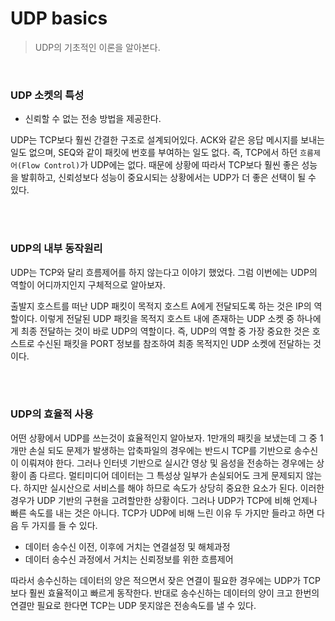 # UDP basics

> UDP의 기초적인 이론을 알아본다.

<br>

### UDP 소켓의 특성

* 신뢰할 수 없는 전송 방법을 제공한다.

UDP는 TCP보다 훨씬 간결한 구조로 설계되어있다. ACK와 같은 응답 메시지를 보내는 일도 없으며, SEQ와 같이 패킷에 번호를 부여하는 일도 없다. 즉, TCP에서 하던 `흐름제어(Flow Control)`가 UDP에는 없다. 때문에 상황에 따라서 TCP보다 훨씬 좋은 성능을 발휘하고, 신뢰성보다 성능이 중요시되는 상황에서는 UDP가 더 좋은 선택이 될 수 있다.

<br>

<br>

### UDP의 내부 동작원리

UDP는 TCP와 달리 흐름제어를 하지 않는다고 이야기 했었다. 그럼 이번에는 UDP의 역할이 어디까지인지 구체적으로 알아보자.

출발지 호스트를 떠난 UDP 패킷이 목적지 호스트 A에게 전달되도록 하는 것은 IP의 역할이다. 이렇게 전달된 UDP 패킷을 목적지 호스트 내에 존재하는 UDP 소켓 중 하나에게 최종 전달하는 것이 바로 UDP의 역할이다. 즉, UDP의 역할 중 가장 중요한 것은 호스트로 수신된 패킷을 PORT 정보를 참조하여 최종 목적지인 UDP 소켓에 전달하는 것이다.

<br>

<br>

### UDP의 효율적 사용

어떤 상황에서 UDP를 쓰는것이 효율적인지 알아보자. 1만개의 패킷을 보냈는데 그 중 1개만 손실 되도 문제가 발생하는 압축파일의 경우에는 반드시 TCP를 기반으로 송수신이 이뤄져야 한다. 그러나 인터넷 기반으로 실시간 영상 및 음성을 전송하는 경우에는 상황이 좀 다르다. 멀티미디어 데이터는 그 특성상 일부가 손실되어도 크게 문제되지 않는다. 하지만 실시산으로 서비스를 해야 하므로 속도가 상당히 중요한 요소가 된다.  이러한 경우가 UDP 기반의 구현을 고려할만한 상황이다.  그러나 UDP가 TCP에 비해 언제나 빠른 속도를 내는 것은 아니다. TCP가 UDP에 비해 느린 이유 두 가지만 들라고 하면 다음 두 가지를 들 수 있다.

* 데이터 송수신 이전, 이후에 거치는 연결설정 및 해체과정
* 데이터 송수신 과정에서 거치는 신뢰정보를 위한 흐름제어

따라서 송수신하는 데이터의 양은 적으면서 잦은 연결이 필요한 경우에는 UDP가 TCP보다 훨씬 효율적이고 빠르게 동작한다.  반대로 송수신하는 데이터의 양이 크고 한번의 연결만 필요로 한다면 TCP는 UDP 못지않은 전송속도를 낼 수 있다.

